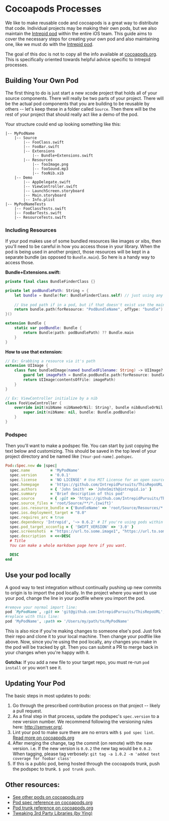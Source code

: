 # Cocoapods Processes

We like to make reusable code and cocoapods is a great way to distribute that code. Individual projects may be making their own pods, but we also maintain the [Intrepid pod](https://github.com/IntrepidPursuits/swift-wisdom) within the entire iOS team. This guide aims to cover the necessary steps for creating your own pod and also maintaining one, like we must do with the [Intrepid pod](https://github.com/IntrepidPursuits/swift-wisdom).

The goal of this doc is not to copy all the info available at [cocoapods.org](https://cocoapods.org/). This is specifically oriented towards helpful advice specific to Intrepid processes.

## Building Your Own Pod

The first thing to do is just start a new xcode project that holds all of your source components. There will really be two parts of your project. There will be the actual pod components that you are building to be reusable by others -- let's keep these in a folder called `Source`. Then there will be the rest of your project that should really act like a demo of the pod.

Your structure could end up looking something like this:
```
|-- MyPodName
    |-- Source
        |-- FooClass.swift
        |-- FooBar.swift
        |-- Extensions
            |-- Bundle+Extensions.swift
        |-- Resources
            |-- fooImage.png
            |-- fooSound.mp3
            |-- fooNib.xib
    |-- Demo
        |-- AppDelegate.swift
        |-- ViewController.swift
        |-- LaunchScreen.storyboard
        |-- Main.storyboard
        |-- Info.plist
|-- MyPodNameTests
    |-- FooClassTests.swift
    |-- FooBarTests.swift
    |-- ResourceTests.swift
```

### Including Resources

If your pod makes use of some bundled resources like images or xibs, then you'll need to be careful in how you access those in your library. When the pod is being used in another project, those resources will be kept in a separate bundle (as opposed to `Bundle.main`). So here is a handy way to access those.

**Bundle+Extensions.swift:**
```swift
private final class BundleFinderClass {}

private let podBundlePath: String = {
    let bundle = Bundle(for: BundleFinderClass.self) // just using any random class from this framework.
    
    // Use pod path if in a pod, but if that doesn't exist use the mainBundle because we're in the source project
    return bundle.path(forResource: "PodBundleName", ofType: "bundle") ?? Bundle.main.bundlePath // Replace "PodBundleName" with the name of your bundle that you use in the PodSpec.
}()

extension Bundle {
    static var podBundle: Bundle {
        return Bundle(path: podBundlePath) ?? Bundle.main
    }
}
```
**How to use that extension:**
```swift
// Ex: Grabbing a resource via it's path
extension UIImage {
    class func bundledImage(named bundledFilename: String) -> UIImage? {
        guard let imagePath = Bundle.podBundle.path(forResource: bundledFilename, ofType: "png") else { return nil }
        return UIImage(contentsOfFile: imagePath)
    }
}

// Ex: ViewController initialize by a nib
class FooViewController {
    override init(nibName nibNameOrNil: String?, bundle nibBundleOrNil: NSBundle?) {
        super.init(nibName: nil, bundle: Bundle.podBundle)
    }
}
```


### Podspec

Then you'll want to make a podspec file. You can start by just copying the text below and customizing. This should be saved in the top level of your project directory and be named like `[Your-pod-name].podspec`.

```ruby
Pod::Spec.new do |spec|
  spec.name         = 'MyPodName'
  spec.version      = '0.0.1'
  spec.license      = 'NO LICENSE' # Use MIT License for an open source pod.
  spec.homepage     = 'https://github.com/IntrepidPursuits/ThisRepoURL'
  spec.authors      = { 'John Smith' => 'JohnSmith@intrepid.io' }
  spec.summary      = 'Brief description of this pod'
  spec.source       = { :git => 'https://github.com/IntrepidPursuits/ThisRepoURL.git', :tag => "#{spec.version}" }
  spec.source_files = 'root/Source/**/*.{swift}'
  spec.ios.resource_bundle = {'BundleName' => 'root/Source/Resources/*'} # This is images, xibs, storyboards.
  spec.ios.deployment_target = "8.0"
  spec.requires_arc = true
  spec.dependency 'Intrepid', '~> 0.6.2' # If you're using pods within your pod, declare them here.
  spec.pod_target_xcconfig = { 'SWIFT_VERSION' => '3.0' }
  spec.screenshots  = "https://url.to.some.image1", "https://url.to.some.image2"
  spec.description	= <<-DESC
  # Title
  You can make a whole markdown page here if you want.

  DESC
end
```

## Use your pod locally

A good way to test integration without continually pushing up new commits to origin is to import the pod locally. In the project where you want to use your pod, change the line in your podfile where you import the pod.
```ruby
#remove your normal import line:
pod `MyPodName`, :git => 'git@github.com:IntrepidPursuits/ThisRepoURL', :tag => '7.0.1'
#replace with this line:
pod 'MyPodName', :path => '/Users/my/path/to/MyPodName'
```

This is also nice if you're making changes to someone else's pod. Just fork their repo and clone it to your local machine. Then change your podfile like above. Now, since you're using the pod locally, any changes you make in the pod will be tracked by git. Then you can submit a PR to merge back in your changes when you're happy with it.

**Gotcha:** If you add a new file to your target repo, you must re-run `pod install` or you won't see it.

## Updating Your Pod

The basic steps in most updates to pods:

1. Go through the prescribed contribution process on that project -- likely a pull request.
1. As a final step in that process, update the podspec's `spec.version` to a new version number. We recommend following the versioning rules here: http://semver.org/.
1. Lint your pod to make sure there are no errors with `$ pod spec lint`. [Read more on cocoapods.org](http://guides.cocoapods.org/terminal/commands.html#pod_spec_lint)
1. After merging the change, tag the commit (on remote) with the new version. i.e. If the new version is `0.0.2` the new tag would be `0.0.2`. When tagging, please tag verbosely: `git tag -a 1.0.2 -m 'added test coverage for foobar class'`
1. If this is a public pod, being hosted through the cocoapods trunk, push the podspec to trunk. `$ pod trunk push`.

## Other resources:

- [See other pods on cocoapods.org](https://cocoapods.org/)
- [Pod spec reference on cocoapods.org](https://guides.cocoapods.org/syntax/podspec.html)
- [Pod trunk reference on cocoapods.org](https://guides.cocoapods.org/making/getting-setup-with-trunk.html)
- [Tweaking 3rd Party Libraries (by Ying)](http://blog.intrepid.io/cocoapods-tweaking-3rd-party-libraries)

